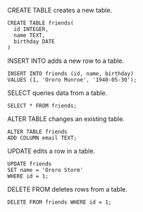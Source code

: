 CREATE TABLE creates a new table.
```
CREATE TABLE friends(
  id INTEGER,
  name TEXT,
  birthday DATE
)
```

INSERT INTO adds a new row to a table.
````
INSERT INTO friends (id, name, birthday) 
VALUES (1, 'Ororo Munroe', '1940-05-30');
````

SELECT queries data from a table.
````
SELECT * FROM friends;
````

ALTER TABLE changes an existing table.
````
ALTER TABLE friends
ADD COLUMN email TEXT;
````
UPDATE edits a row in a table.
````
UPDATE friends 
SET name = 'Ororo Storm'
WHERE id = 1;
````
DELETE FROM deletes rows from a table.
````
DELETE FROM friends WHERE id = 1;
````